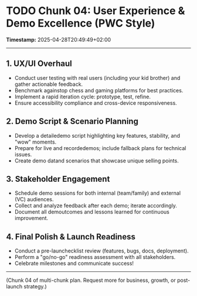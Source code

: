 # TODO Chunk 04: User Experience & Demo Excellence (PWC Style)

**Timestamp:** 2025-04-28T20:49:49+02:00

---

## 1. UX/UI Overhaul
- Conduct user testing with real users (including your kid brother) and gather actionable feedback.
- Benchmark againstop chess and gaming platforms for best practices.
- Implement a rapid iteration cycle: prototype, test, refine.
- Ensure accessibility compliance and cross-device responsiveness.

## 2. Demo Script & Scenario Planning
- Develop a detailedemo script highlighting key features, stability, and "wow" moments.
- Prepare for live and recordedemos; include fallback plans for technical issues.
- Create demo datand scenarios that showcase unique selling points.

## 3. Stakeholder Engagement
- Schedule demo sessions for both internal (team/family) and external (VC) audiences.
- Collect and analyze feedback after each demo; iterate accordingly.
- Document all demoutcomes and lessons learned for continuous improvement.

## 4. Final Polish & Launch Readiness
- Conduct a pre-launchecklist review (features, bugs, docs, deployment).
- Perform a "go/no-go" readiness assessment with all stakeholders.
- Celebrate milestones and communicate success!

---

(Chunk 04 of multi-chunk plan. Request more for business, growth, or post-launch strategy.)

